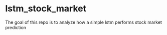 # lstm_stock_market
The goal of this repo is to analyze how a simple lstm performs stock market prediction
